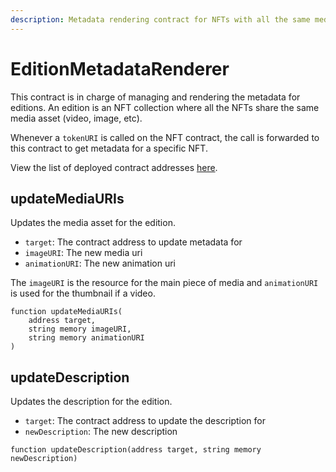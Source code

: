 ```yaml
---
description: Metadata rendering contract for NFTs with all the same media assets.
---
```


# EditionMetadataRenderer

This contract is in charge of managing and rendering the metadata for editions.
An edition is an NFT collection where all the NFTs share the same media asset (video, image, etc).

Whenever a `tokenURI` is called on the NFT contract, the call is forwarded to this contract to get metadata for a specific NFT.

View the list of deployed contract addresses [here](../contract-addresses.md).

## updateMediaURIs

Updates the media asset for the edition. 

- `target`: The contract address to update metadata for
- `imageURI`: The new media uri
- `animationURI`: The new animation uri

The `imageURI` is the resource for the main piece of media and `animationURI` is used for the thumbnail if a video. 

```
function updateMediaURIs(
    address target,
    string memory imageURI,
    string memory animationURI
)
```

## updateDescription

Updates the description for the edition. 

- `target`: The contract address to update the description for
- `newDescription`: The new description

```
function updateDescription(address target, string memory newDescription)
```
